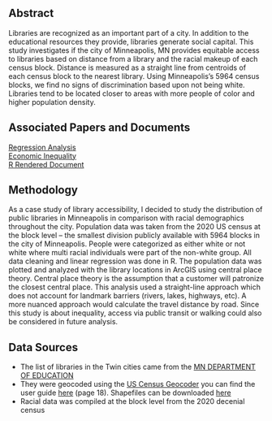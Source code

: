 ## Abstract
Libraries are recognized as an important part of a city. In addition to the educational resources they provide, libraries generate social capital. This study investigates if the city of Minneapolis, MN provides equitable access to libraries based on distance from a library and the racial makeup of each census block. Distance is measured as a straight line from centroids of each census block to the nearest library. Using Minneapolis’s 5964 census blocks, we find no signs of discrimination based upon not being white. Libraries tend to be located closer to areas with more people of color and higher population density.

## Associated Papers and Documents
[Regression Analysis](https://github.com/cassandrahamilton/library-inequality/blob/0db16c73862edcfe50c31c24adc87d3bd98e2ec8/Regression%20Analysis%20Paper.docx) <br/>
[Economic Inequality](https://github.com/cassandrahamilton/library-inequality/blob/70cbf8c92b869afd39095c1d0513140ec1e21523/Economic%20Inequality%20Paper.docx) <br/>
[R Rendered Document](https://github.com/cassandrahamilton/library-inequality/blob/70cbf8c92b869afd39095c1d0513140ec1e21523/Library%20Research.html)

## Methodology
As a case study of library accessibility, I decided to study the distribution of public libraries in Minneapolis in comparison with racial demographics throughout the city. Population data was taken from the 2020 US census at the block level – the smallest division publicly available with 5964 blocks in the city of Minneapolis. People were categorized as either white or not white where multi racial individuals were part of the non-white group. All data cleaning and linear regression was done in R. The population data was plotted and analyzed with the library locations in ArcGIS using central place theory. Central place theory is the assumption that a customer will patronize the closest central place. This analysis used a straight-line approach which does not account for landmark barriers (rivers, lakes, highways, etc). A more nuanced approach would calculate the travel distance by road. Since this study is about inequality, access via public transit or walking could also be considered in future analysis.

## Data Sources
- The list of libraries in the Twin cities came from the [MN DEPARTMENT OF EDUCATION](https://education.mn.gov/MDE/dse/Lib/sls/stat/)<br/>
- They were geocoded using the [US Census Geocoder](https://geocoding.geo.census.gov/geocoder/) you can find the user guide [here](https://www2.census.gov/geo/pdfs/maps-data/data/Census_Geocoder_User_Guide.pdf) (page 18). Shapefiles can be downloaded [here](https://www.census.gov/cgi-bin/geo/shapefiles/index.php)
- Racial data was compiled at the block level from the 2020 decenial census
